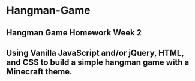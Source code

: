 # Hangman-Game
## Hangman Game Homework Week 2
## Using Vanilla JavaScript and/or jQuery, HTML, and CSS to build a simple hangman game with a Minecraft theme.
